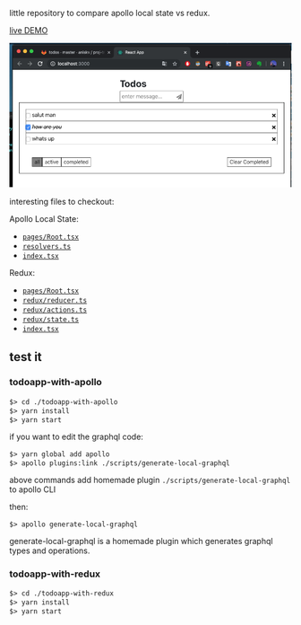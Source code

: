 
little repository to compare apollo local state vs redux.

[live DEMO](https://anisg.github.io/todoapp/)

![screenshot](./screenshot.png)

interesting files to checkout:

Apollo Local State:

- [`pages/Root.tsx`](todoapp-with-apollo/src/pages/Root.tsx)
- [`resolvers.ts`](todoapp-with-apollo/src/resolvers.ts)
- [`index.tsx`](todoapp-with-apollo/src/index.tsx) 

Redux:

- [`pages/Root.tsx`](todoapp-with-redux/src/pages/Root.tsx)
- [`redux/reducer.ts`](todoapp-with-redux/src/redux/reducer.ts)
- [`redux/actions.ts`](todoapp-with-redux/src/redux/actions.ts)
- [`redux/state.ts`](todoapp-with-redux/src/redux/state.ts)
- [`index.tsx`](todoapp-with-apollo/src/index.tsx)


## test it

### todoapp-with-apollo

```
$> cd ./todoapp-with-apollo
$> yarn install
$> yarn start
```

if you want to edit the graphql code:

```
$> yarn global add apollo
$> apollo plugins:link ./scripts/generate-local-graphql
```

above commands add homemade plugin `./scripts/generate-local-graphql` to apollo CLI

then:

```
$> apollo generate-local-graphql
```

generate-local-graphql is a homemade plugin which generates graphql types and operations.


### todoapp-with-redux

```
$> cd ./todoapp-with-redux
$> yarn install
$> yarn start
```

